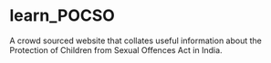 # learn_POCSO
A crowd sourced website that collates useful information about the Protection of Children from Sexual Offences Act in India.
